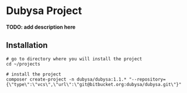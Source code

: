 # Dubysa Project #

**TODO: add description here**

## Installation ##

    # go to directory where you will install the project
    cd ~/projects
    
    # install the project
    composer create-project -n dubysa/dubysa:1.1.* "--repository={\"type\":\"vcs\",\"url\":\"git@bitbucket.org:dubysa/dubysa.git\"}"